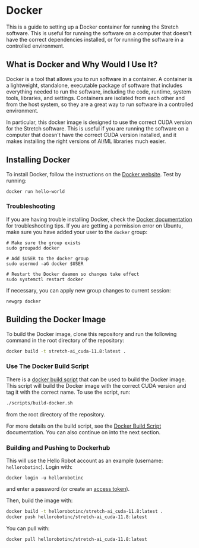 # Docker

This is a guide to setting up a Docker container for running the Stretch software. This is useful for running the software on a computer that doesn't have the correct dependencies installed, or for running the software in a controlled environment.

## What is Docker and Why Would I Use It?

Docker is a tool that allows you to run software in a container. A container is a lightweight, standalone, executable package of software that includes everything needed to run the software, including the code, runtime, system tools, libraries, and settings. Containers are isolated from each other and from the host system, so they are a great way to run software in a controlled environment.

In particular, this docker image is designed to use the correct CUDA version for the Stretch software. This is useful if you are running the software on a computer that doesn't have the correct CUDA version installed, and it makes installing the right versions of AI/ML libraries much easier.

## Installing Docker

To install Docker, follow the instructions on the [Docker website](https://docs.docker.com/get-docker/). Test by running:

```
docker run hello-world
```

### Troubleshooting

If you are having trouble installing Docker, check the [Docker documentation](https://docs.docker.com/get-docker/) for troubleshooting tips. If you are getting a permission error on Ubuntu, make sure you have added your user to the `docker` group:

```
# Make sure the group exists
sudo groupadd docker

# Add $USER to the docker group
sudo usermod -aG docker $USER

# Restart the Docker daemon so changes take effect
sudo systemctl restart docker
```

If necessary, you can apply new group changes to current session:

```
newgrp docker
```

## Building the Docker Image

To build the Docker image, clone this repository and run the following command in the root directory of the repository:

```bash
docker build -t stretch-ai_cuda-11.8:latest .
```

### Use The Docker Build Script

There is a [docker build script](scripts/build-docker.sh) that can be used to build the Docker image. This script will build the Docker image with the correct CUDA version and tag it with the correct name. To use the script, run:

```bash
./scripts/build-docker.sh
```

from the root directory of the repository.

For more details on the build script, see the [Docker Build Script](scripts/build-docker.md) documentation. You can also continue on into the next section.

### Building and Pushing to Dockerhub

This will use the Hello Robot account as an example (username: `hellorobotinc`). Login with:

```
docker login -u hellorobotinc
```

and enter a password (or create an [access token](https://hub.docker.com/settings/security)).

Then, build the image with:

```bash
docker build -t hellorobotinc/stretch-ai_cuda-11.8:latest .
docker push hellorobotinc/stretch-ai_cuda-11.8:latest
```

You can pull with:

```bash
docker pull hellorobotinc/stretch-ai_cuda-11.8:latest
```
